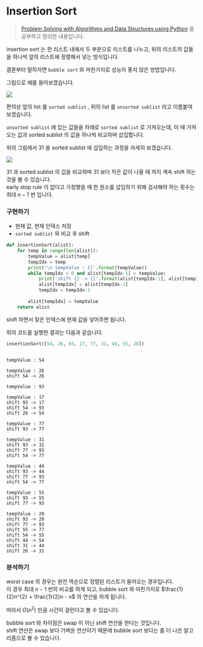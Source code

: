# Insertion Sort



> [Problem Solving with Algorithms and Data Structures using Python](http://interactivepython.org/runestone/static/pythonds/SortSearch/TheBubbleSort.html) 을 공부하고 정리한 내용입니다.



insertion sort 는 한 리스트 내에서 두 부분으로 리스트를 나누고, 뒤의 리스트의 값들을 하나씩 앞의 리스트에 정렬해서 넣는 방식입니다.<br>

결론부터 말하자면 ``bubble sort`` 와 마찬가지로 성능이 좋지 않은 방법입니다.



그림으로 예를 들어보겠습니다.

![](http://interactivepython.org/runestone/static/pythonds/_images/insertionsort.png)

편의상 앞의 list 를 ``sorted sublist`` , 뒤의 list 를 ``unsorted sublist`` 라고 이름붙여 보겠습니다.

``unsorted sublist`` 에 있는 값들을 차례로 ``sorted sublist`` 로 가져오는데, 이 때 가져오는 값과 sorted sublist 의 값을 하나씩 비교하며 삽입합니다.



위의 그림에서 31 을 sorted sublist 에 삽입하는 과정을 자세히 보겠습니다.

![](http://interactivepython.org/runestone/static/pythonds/_images/insertionpass.png)

31 과 sorted sublist 의 값을 비교하며 31 보다 작은 값이 나올 때 까지 계속 shift 하는 것을 볼 수 있습니다.<br>early stop rule 이 없다고 가정했을 때 한 원소를 삽입하기 위해 검사해야 하는 횟수는 최대 $n-1$ 번 입니다.



### 구현하기

- 현재 값, 현재 인덱스 저장
- ``sorted sublist`` 와 비교 후 shift

```python
def insertionSort(alist):
    for temp in range(len(alist)):
        tempValue = alist[temp]
        tempIdx = temp
        print('\n tempValue : {}'.format(tempValue))
        while tempIdx > 0 and alist[tempIdx-1] > tempValue:
            print('shift {} -> {}'.format(alist[tempIdx-1], alist[tempIdx]))
            alist[tempIdx] = alist[tempIdx-1]
            tempIdx = tempIdx-1
            
        alist[tempIdx] = tempValue
    return alist

```

shift 하면서 찾은 인덱스에 현재 값을 넣어주면 됩니다.



위의 코드를 실행한 결과는 다음과 같습니다.

```python
insertionSort([54, 26, 93, 17, 77, 31, 44, 55, 20])
```

```

tempValue : 54

tempValue : 26
shift 54 -> 26

tempValue : 93

tempValue : 17
shift 93 -> 17
shift 54 -> 93
shift 26 -> 54

tempValue : 77
shift 93 -> 77

tempValue : 31
shift 93 -> 31
shift 77 -> 93
shift 54 -> 77

tempValue : 44
shift 93 -> 44
shift 77 -> 93
shift 54 -> 77

tempValue : 55
shift 93 -> 55
shift 77 -> 93

tempValue : 20
shift 93 -> 20
shift 77 -> 93
shift 55 -> 77
shift 54 -> 55
shift 44 -> 54
shift 31 -> 44
shift 26 -> 31
```



### 분석하기

worst case 의 경우는 완전 역순으로 정렬된 리스트가 들어오는 경우입니다.<br>이 경우 최대 $n-1$ 번의 비교를 하게 되고, bubble sort 와 마찬가지로 $\frac{1}{2}n^{2} + \frac{1}{2}n - n$ 의 연산을 하게 됩니다.<br>

따라서 $O(n^{2})$ 만큼 시간이 걸린다고 볼 수 있습니다.

bubble sort 와 차이점은 swap 이 아닌 shift 연산을 한다는 것입니다. <br>shift 연산은 swap 보다 가벼운 연산이기 때문에 bubble sort 보다는 좀 더 나은 알고리즘으로 볼 수 있습니다.

